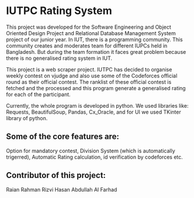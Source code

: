 # IUTPC Rating System
This project was developed for the Software Engineering and Object Oriented Design Project and Relational Database Management System project of our junior year. 
In IUT, there is a programming community. This community creates and moderates team for different IUPCs held in Bangladesh. But during the team formation it faces great problem because there is no generalised rating system in IUT. 

This project is a web scraper project. IUTPC has decided to organise weekly contest on vjudge and also use some of the Codeforces official round as their official contest. The ranklist of these official contest is fetched and the processed and this program generate a generalised rating for each of the participant. 

Currently, the whole program is developed in python. We used libraries like:
Requests, 
BeautifulSoup, 
Pandas,
Cx_Oracle,
and for UI we used TKinter library of python. 

Some of the core features are:
----------------------------------------------------
Option for mandatory contest,
Division System (which is automatically trigerred),
Automatic Rating calculation, id verification by codeforces etc. 


Contributor of this project:
------------------------------------------------------
Raian Rahman 
Rizvi Hasan 
Abdullah Al Farhad

